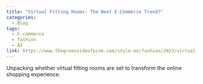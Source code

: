 ```yaml
---
title: "Virtual Fitting Rooms: The Next E-Commerce Trend?"
categories:
  - Blog
tags:
  - E-commerce
  - fashion
  - AI
link: https://www.thegreensideofpink.com/style-en/fashion/2023/virtual-fitting-rooms-the-next-big-trend/?lang=en
---
```


Unpacking whether virtual fitting rooms are set to transform the online shopping experience.
